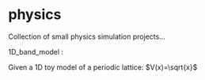 # physics
Collection of small physics simulation projects...

1D_band_model :

Given a 1D toy model of a periodic lattice: $V(x)=\sqrt{x}$
